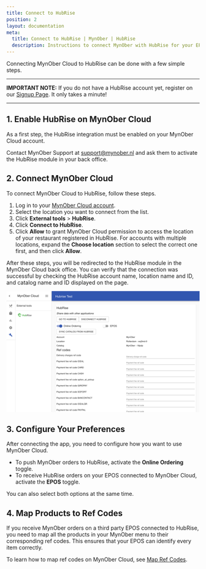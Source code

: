 ```yaml
---
title: Connect to HubRise
position: 2
layout: documentation
meta:
  title: Connect to HubRise | MynOber | HubRise
  description: Instructions to connect MynOber with HubRise for your EPOS to work with other apps as a cohesive whole. Connect apps and synchronise your data.
---
```


Connecting MynOber Cloud to HubRise can be done with a few simple steps.

---

**IMPORTANT NOTE:** If you do not have a HubRise account yet, register on our [Signup Page](https://manager.hubrise.com/signup). It only takes a minute!

---

## 1. Enable HubRise on MynOber Cloud

As a first step, the HubRise integration must be enabled on your MynOber Cloud account.

Contact MynOber Support at support@mynober.nl and ask them to activate the HubRise module in your back office.

## 2. Connect MynOber Cloud

To connect MynOber Cloud to HubRise, follow these steps.

1. Log in to your [MynOber Cloud account](https://cloud.mynober.nl/).
1. Select the location you want to connect from the list.
1. Click **External tools** > **HubRise**.
1. Click **Connect to HubRise**.
1. Click **Allow** to grant MynOber Cloud permission to access the location of your restaurant registered in HubRise. For accounts with multiple locations, expand the **Choose location** section to select the correct one first, and then click **Allow**.

After these steps, you will be redirected to the HubRise module in the MynOber Cloud back office.
You can verify that the connection was successful by checking the HubRise account name, location name and ID, and catalog name and ID displayed on the page.

![MynOber Cloud HubRise Connection Page](./images/001-mynober-cloud-hubrise-module.png)

## 3. Configure Your Preferences

After connecting the app, you need to configure how you want to use MynOber Cloud.

- To push MynOber orders to HubRise, activate the **Online Ordering** toggle.
- To receive HubRise orders on your EPOS connected to MynOber Cloud, activate the **EPOS** toggle.

You can also select both options at the same time.

## 4. Map Products to Ref Codes

If you receive MynOber orders on a third party EPOS connected to HubRise, you need to map all the products in your MynOber menu to their corresponding ref codes. This ensures that your EPOS can identify every item correctly.

To learn how to map ref codes on MynOber Cloud, see [Map Ref Codes](/apps/mynober/map-ref-codes).
